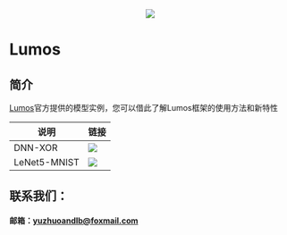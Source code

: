 <div align="center">
  <img src="https://github.com/LumosNet/Lumos/blob/master/img/Lumos.png">
</div>

# Lumos

## 简介

[Lumos](https://github.com/LumosNet/Lumos)官方提供的模型实例，您可以借此了解Lumos框架的使用方法和新特性

| 说明     | 链接                                                         |
| -------- | ------------------------------------------------------------ |
| DNN-XOR      | [<img src="https://img.shields.io/badge/Lumos-DNN-brightgreen" />](https://github.com/LumosNet/Lumos-Demos/tree/main/DNN-XOR)  |
| LeNet5-MNIST | [<img src="https://img.shields.io/badge/Lumos-LeNet5-brightgreen" />](https://lumos-docs.readthedocs.io/en/latest/)               |


## 联系我们：

####     邮箱：yuzhuoandlb@foxmail.com

​    
